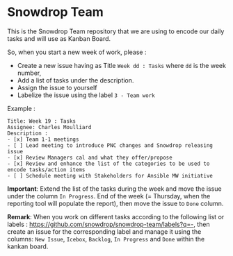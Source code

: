 # Snowdrop Team

This is the Snowdrop Team repository that we are using to encode our daily tasks and will use as Kanban Board.

So, when you start a new week of work, please :
- Create a new issue having as Title `Week dd : Tasks` where `dd` is the week number,
- Add a list of tasks under the description. 
- Assign the issue to yourself
- Labelize the issue using the label `3 - Team work`

Example : 
```
Title: Week 19 : Tasks
Assignee: Charles Moulliard
Description : 
- [x] Team 1-1 meetings
- [ ] Lead meeting to introduce PNC changes and Snowdrop releasing issue
- [x] Review Managers cal and what they offer/propose
- [x] Review and enhance the list of the categories to be used to encode tasks/action items
- [ ] Schedule meeting with Stakeholders for Ansible MW initiative
```

**Important**: Extend the list of the tasks during the week and move the issue under the column `In Progress`. End of the week (= Thursday, when the reporting tool will populate the report), then move the issue to `Done` column.

**Remark**: When you work on different tasks according to the following list or labels : https://github.com/snowdrop/snowdrop-team/labels?q=-, then create an issue for the corresponding label and manage it using the columns: `New Issue`, `Icebox`, `Backlog`, `In Progress` and `Done` within the kankan board.
